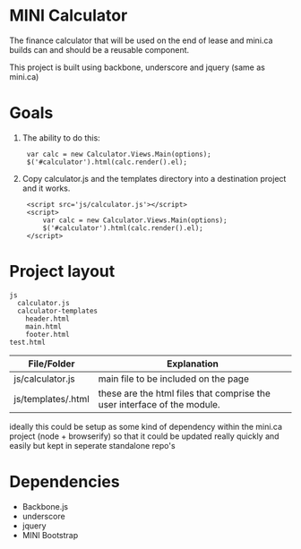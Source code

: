 # MINI Calculator

The finance calculator that will be used on the end of lease and mini.ca
builds can and should be a reusable component.

This project is built using backbone, underscore and jquery (same as mini.ca)


# Goals

1. The ability to do this:

        var calc = new Calculator.Views.Main(options);
        $('#calculator').html(calc.render().el);

2. Copy calculator.js and the templates directory into a destination project and it works.

        <script src='js/calculator.js'></script>
        <script>
            var calc = new Calculator.Views.Main(options);
            $('#calculator').html(calc.render().el);
        </script>

# Project layout

    js
      calculator.js
      calculator-templates
        header.html
        main.html
        footer.html
    test.html
    
File/Folder         |  Explanation
--------------------|------------------------------------
js/calculator.js    | main file to be included on the page
js/templates/.html  | these are the html files that comprise the user interface of the module.                  
ideally this could be setup as some kind of dependency within the mini.ca project (node + browserify) so that it could be
updated really quickly and easily but kept in seperate standalone repo's

# Dependencies

- Backbone.js
- underscore
- jquery
- MINI Bootstrap


